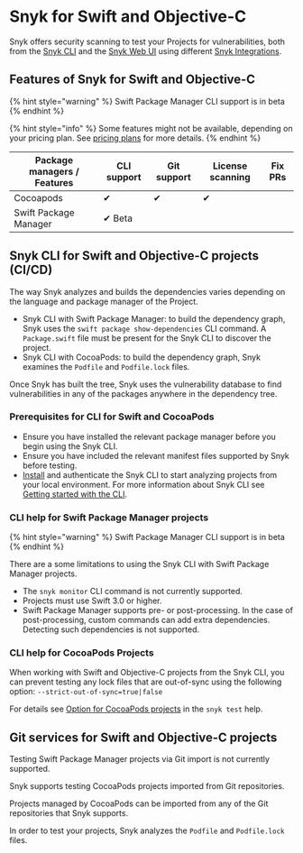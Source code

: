 # Snyk for Swift and Objective-C

Snyk offers security scanning to test your Projects for vulnerabilities, both from the [Snyk CLI](../../../snyk-cli/) and the [Snyk Web UI](../../../getting-started/quickstart/create-a-snyk-account/logging-in-to-an-existing-account.md) using different [Snyk Integrations](../../../integrations/).

## Features of Snyk for Swift and Objective-C

{% hint style="warning" %}
Swift Package Manager CLI support is in beta
{% endhint %}

{% hint style="info" %}
Some features might not be available, depending on your pricing plan. See [pricing plans](https://snyk.io/plans/) for more details.
{% endhint %}

| Package managers / Features | CLI support | Git support | License scanning | Fix PRs |
| --------------------------- | ----------- | ----------- | ---------------- | ------- |
| Cocoapods                   | ✔︎          | ✔︎          | ✔︎               |         |
| Swift Package Manager       | ✔︎ Beta     |             |                  |         |

## Snyk CLI for Swift and Objective-C projects (CI/CD)

The way Snyk analyzes and builds the dependencies varies depending on the language and package manager of the Project.

* Snyk CLI with Swift Package Manager: to build the dependency graph, Snyk uses the `swift package show-dependencies` CLI command. A `Package.swift` file must be present for the Snyk CLI to discover the project.
* Snyk CLI with CocoaPods: to build the dependency graph, Snyk examines the `Podfile` and `Podfile.lock` files.

Once Snyk has built the tree, Snyk uses the vulnerability database to find vulnerabilities in any of the packages anywhere in the dependency tree.

### **Prerequisites for CLI for Swift and CocoaPods**

* Ensure you have installed the relevant package manager before you begin using the Snyk CLI.
* Ensure you have included the relevant manifest files supported by Snyk before testing.
* [Install](../../../snyk-cli/install-the-snyk-cli/) and authenticate the Snyk CLI to start analyzing projects from your local environment. For more information about Snyk CLI see [Getting started with the CLI](../../../snyk-cli/getting-started-with-the-cli.md).

### CLI help for Swift Package Manager projects

{% hint style="warning" %}
Swift Package Manager CLI support is in beta
{% endhint %}

There are a some limitations to using the Snyk CLI with Swift Package Manager projects.

* The `snyk monitor` CLI command is not currently supported.
* Projects must use Swift 3.0 or higher.
* Swift Package Manager supports pre- or post-processing. In the case of post-processing, custom commands can add extra dependencies. Detecting such dependencies is not supported.

### **CLI help for CocoaPods Projects**

When working with Swift and Objective-C projects from the Snyk CLI, you can prevent testing any lock files that are out-of-sync using the following option: `--strict-out-of-sync=true|false`

For details see [Option for CocoaPods projects](https://docs.snyk.io/snyk-cli/commands/test#option-for-cocoapods-projects) in the `snyk test` help.

## Git services for Swift and Objective-C projects

Testing Swift Package Manager projects via Git import is not currently supported.

Snyk supports testing CocoaPods projects imported from Git repositories.

Projects managed by CocoaPods can be imported from any of the Git repositories that Snyk supports.

In order to test your projects, Snyk analyzes the `Podfile` and `Podfile.lock` files.
